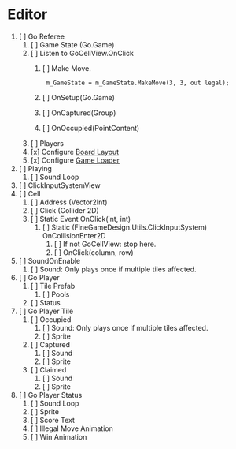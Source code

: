 # Editor

1. [ ] Go Referee
    1. [ ] Game State (Go.Game)
    1. [ ] Listen to GoCellView.OnClick
        1. [ ] Make Move.

                m_GameState = m_GameState.MakeMove(3, 3, out legal);
        1. [ ] OnSetup(Go.Game)
        1. [ ] OnCaptured(Group)
        1. [ ] OnOccupied(PointContent)
    1. [ ] Players
    1. [x] Configure [Board Layout](../LudumDare43/Assets/Scripts/Go/BoardLayout.cs)
    1. [x] Configure [Game Loader](../LudumDare43/Assets/Scripts/Go/GameLoader.cs)
1. [ ] Playing
    1. [ ] Sound Loop
1. [ ] ClickInputSystemView
1. [ ] Cell
    1. [ ] Address (Vector2Int)
    1. [ ] Click (Collider 2D)
    1. [ ] Static Event OnClick(int, int)
        1. [ ] Static (FineGameDesign.Utils.ClickInputSystem) OnCollisionEnter2D
            1. [ ] If not GoCellView: stop here.
            1. [ ] OnClick(column, row)
1. [ ] SoundOnEnable
    1. [ ] Sound: Only plays once if multiple tiles affected.
1. [ ] Go Player
    1. [ ] Tile Prefab
        1. [ ] Pools
    1. [ ] Status
1. [ ] Go Player Tile
    1. [ ] Occupied
        1. [ ] Sound: Only plays once if multiple tiles affected.
        1. [ ] Sprite
    1. [ ] Captured
        1. [ ] Sound
        1. [ ] Sprite
    1. [ ] Claimed
        1. [ ] Sound
        1. [ ] Sprite
1. [ ] Go Player Status
    1. [ ] Sound Loop
    1. [ ] Sprite
    1. [ ] Score Text
    1. [ ] Illegal Move Animation
    1. [ ] Win Animation
